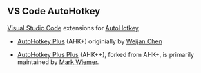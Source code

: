 ## VS Code AutoHotkey

[Visual Studio Code](https://code.visualstudio.com/) extensions for [AutoHotkey](https://autohotkey.com)

- [AutoHotkey Plus](https://github.com/vscode-autohotkey/vscode-autohotkey-plus) (AHK+) originially by [Weijan Chen](https://github.com/cweijan)

- [AutoHotkey Plus Plus](https://github.com/vscode-autohotkey/vscode-autohotkey-plus-plus) (AHK++), forked from AHK+, is primarily maintained by [Mark Wiemer](https://github.com/mark-wiemer).
